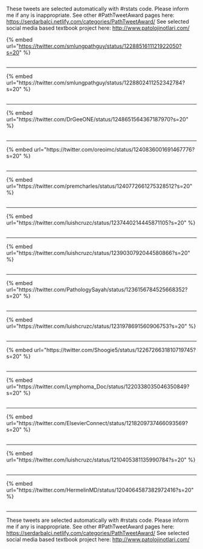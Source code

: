 

These tweets are selected automatically with #rstats code. Please inform me if any is inappropriate.
See other #PathTweetAward pages here: https://serdarbalci.netlify.com/categories/PathTweetAward/ 
See selected social media based textbook project here: http://www.patolojinotlari.com/

{% embed url="https://twitter.com/smlungpathguy/status/1228851611121922050?s=20" %}<br>
<br>
<hr>
{% embed url="https://twitter.com/smlungpathguy/status/1228802411252342784?s=20" %}<br>
<br>
<hr>
{% embed url="https://twitter.com/DrGeeONE/status/1248651564367187970?s=20" %}<br>
<br>
<hr>
{% embed url="https://twitter.com/oreoimc/status/1240836001691467776?s=20" %}<br>
<br>
<hr>
{% embed url="https://twitter.com/premcharles/status/1240772661275328512?s=20" %}<br>
<br>
<hr>
{% embed url="https://twitter.com/luishcruzc/status/1237440214445871105?s=20" %}<br>
<br>
<hr>
{% embed url="https://twitter.com/luishcruzc/status/1239030792044580866?s=20" %}<br>
<br>
<hr>
{% embed url="https://twitter.com/PathologySayah/status/1236156784525668352?s=20" %}<br>
<br>
<hr>
{% embed url="https://twitter.com/luishcruzc/status/1231978691560906753?s=20" %}<br>
<br>
<hr>
{% embed url="https://twitter.com/Shoogie5/status/1226726631810719745?s=20" %}<br>
<br>
<hr>
{% embed url="https://twitter.com/Lymphoma_Doc/status/1220338035046350849?s=20" %}<br>
<br>
<hr>
{% embed url="https://twitter.com/ElsevierConnect/status/1218209737466093569?s=20" %}<br>
<br>
<hr>
{% embed url="https://twitter.com/luishcruzc/status/1210405381135990784?s=20" %}<br>
<br>
<hr>
{% embed url="https://twitter.com/HermelinMD/status/1204064587382972416?s=20" %}<br>
<br>
<hr>


These tweets are selected automatically with #rstats code. Please inform me if any is inappropriate.
See other #PathTweetAward pages here: https://serdarbalci.netlify.com/categories/PathTweetAward/ 
See selected social media based textbook project here: http://www.patolojinotlari.com/
